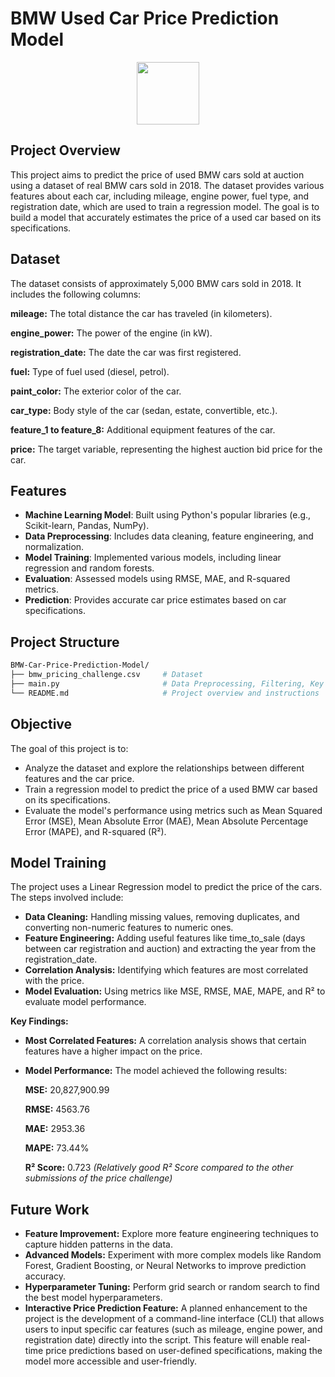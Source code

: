 # BMW Used Car Price Prediction Model

<p align="center">

  <a href="https://upload.wikimedia.org/wikipedia/commons/4/44/BMW.svg">
      <img src="https://upload.wikimedia.org/wikipedia/commons/4/44/BMW.svg" width="100"/>
  </a>
</p>

## **Project Overview**

This project aims to predict the price of used BMW cars sold at auction using a dataset of real BMW cars sold in 2018. The dataset provides various features about each car, including mileage, engine power, fuel type, and registration date, which are used to train a regression model. The goal is to build a model that accurately estimates the price of a used car based on its specifications.

## **Dataset**
The dataset consists of approximately 5,000 BMW cars sold in 2018. It includes the following columns:

**mileage:** The total distance the car has traveled (in kilometers).

**engine_power:** The power of the engine (in kW).

**registration_date:** The date the car was first registered.

**fuel:** Type of fuel used (diesel, petrol).

**paint_color:** The exterior color of the car.

**car_type:** Body style of the car (sedan, estate, convertible, etc.).

**feature_1 to feature_8:** Additional equipment features of the car.

**price:** The target variable, representing the highest auction bid price for the car.


## **Features**

- **Machine Learning Model**: Built using Python's popular libraries (e.g., Scikit-learn, Pandas, NumPy).
- **Data Preprocessing**: Includes data cleaning, feature engineering, and normalization.
- **Model Training**: Implemented various models, including linear regression and random forests.
- **Evaluation**: Assessed models using RMSE, MAE, and R-squared metrics.
- **Prediction**: Provides accurate car price estimates based on car specifications.

## **Project Structure**

```bash
BMW-Car-Price-Prediction-Model/
├── bmw_pricing_challenge.csv     # Dataset
├── main.py                       # Data Preprocessing, Filtering, Key Features Outlining and Model Training
└── README.md                     # Project overview and instructions
```


## **Objective**
The goal of this project is to:

 - Analyze the dataset and explore the relationships between different features and the car price.
 - Train a regression model to predict the price of a used BMW car based on its specifications.
 - Evaluate the model's performance using metrics such as Mean Squared Error (MSE), Mean Absolute Error (MAE), Mean Absolute Percentage Error (MAPE), and R-squared (R²).


## **Model Training**
The project uses a Linear Regression model to predict the price of the cars. The steps involved include:

- **Data Cleaning:** Handling missing values, removing duplicates, and converting non-numeric features to numeric ones.
- **Feature Engineering:** Adding useful features like time_to_sale (days between car registration and auction) and extracting the year from the registration_date.
- **Correlation Analysis:** Identifying which features are most correlated with the price.
- **Model Evaluation:** Using metrics like MSE, RMSE, MAE, MAPE, and R² to evaluate model performance.

  
**Key Findings:**
- **Most Correlated Features:** A correlation analysis shows that certain features have a higher impact on the price.

- **Model Performance:** The model achieved the following results:

    **MSE:** 20,827,900.99
  
    **RMSE:** 4563.76
    
    **MAE:** 2953.36
  
    **MAPE:** 73.44%
  
    **R² Score:** 0.723   *(Relatively good R² Score compared to the other submissions of the price challenge)*
  




## **Future Work**
- **Feature Improvement:** Explore more feature engineering techniques to capture hidden patterns in the data.
- **Advanced Models:** Experiment with more complex models like Random Forest, Gradient Boosting, or Neural Networks to improve prediction accuracy.
- **Hyperparameter Tuning:** Perform grid search or random search to find the best model hyperparameters.
- **Interactive Price Prediction Feature:** A planned enhancement to the project is the development of a command-line interface (CLI) that allows users to input specific car features (such as mileage, engine power, and registration date) directly into the script. This feature will enable real-time price predictions based on user-defined specifications, making the model more accessible and user-friendly.


  

